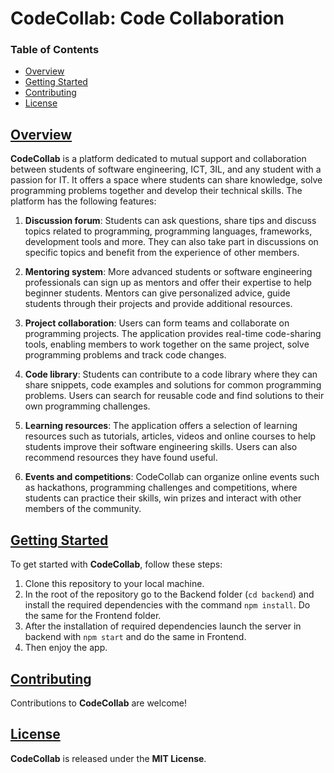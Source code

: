 # CodeCollab: Code Collaboration

### Table of Contents

* [Overview](#Overview)
* [Getting Started](#getting-started)
* [Contributing](#contributing)
* [License](#license)

## [Overview](#Overview)

**CodeCollab** is a platform dedicated to mutual support and collaboration between students of software engineering, ICT, 3IL, and any student with a passion for IT. It offers a space where students can share knowledge, solve programming problems together and develop their technical skills. The platform has the following features:

1. **Discussion forum**: Students can ask questions, share tips and discuss topics related to programming, programming languages, frameworks, development tools and more. They can also take part in discussions on specific topics and benefit from the experience of other members.

2. **Mentoring system**: More advanced students or software engineering professionals can sign up as mentors and offer their expertise to help beginner students. Mentors can give personalized advice, guide students through their projects and provide additional resources.

3. **Project collaboration**: Users can form teams and collaborate on programming projects. The application provides real-time code-sharing tools, enabling members to work together on the same project, solve programming problems and track code changes.

4. **Code library**: Students can contribute to a code library where they can share snippets, code examples and solutions for common programming problems. Users can search for reusable code and find solutions to their own programming challenges.

5. **Learning resources**: The application offers a selection of learning resources such as tutorials, articles, videos and online courses to help students improve their software engineering skills. Users can also recommend resources they have found useful.

6. **Events and competitions**: CodeCollab can organize online events such as hackathons, programming challenges and competitions, where students can practice their skills, win prizes and interact with other members of the community.

## [Getting Started](#getting-started)

To get started with **CodeCollab**, follow these steps:

1. Clone this repository to your local machine.
2. In the root of the repository go to the Backend folder (``cd backend``) and install the required dependencies with the command ``npm install``. Do the same for the Frontend folder.
3. After the installation of required dependencies launch the server in backend with ``npm start`` and do the same in Frontend. 
4. Then enjoy the app.

## [Contributing](#contributing)

Contributions to **CodeCollab** are welcome!

## [License](#license)

**CodeCollab** is released under the **MIT License**.